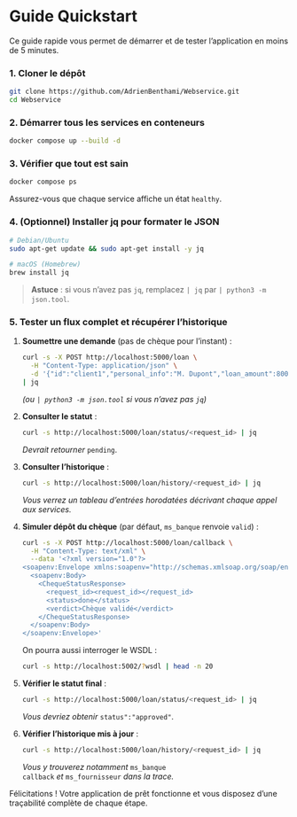 # Guide Quickstart

Ce guide rapide vous permet de démarrer et de tester l’application en moins de 5 minutes.

### 1. Cloner le dépôt

```bash
git clone https://github.com/AdrienBenthami/Webservice.git
cd Webservice
```

### 2. Démarrer tous les services en conteneurs

```bash
docker compose up --build -d
```

### 3. Vérifier que tout est sain

```bash
docker compose ps
```

Assurez-vous que chaque service affiche un état `healthy`.

### 4. (Optionnel) Installer **jq** pour formater le JSON

```bash
# Debian/Ubuntu
sudo apt-get update && sudo apt-get install -y jq

# macOS (Homebrew)
brew install jq
```

> **Astuce** : si vous n’avez pas `jq`, remplacez `| jq` par `| python3 -m json.tool`.

### 5. Tester un flux complet et récupérer l’historique

1. **Soumettre une demande** (pas de chèque pour l’instant) :

   ```bash
   curl -s -X POST http://localhost:5000/loan \
     -H "Content-Type: application/json" \
     -d '{"id":"client1","personal_info":"M. Dupont","loan_amount":8000}' \
   | jq
   ```

   *(ou `| python3 -m json.tool` si vous n’avez pas `jq`)*

2. **Consulter le statut** :

   ```bash
   curl -s http://localhost:5000/loan/status/<request_id> | jq
   ```

   *Devrait retourner* `pending`.

3. **Consulter l’historique** :

   ```bash
   curl -s http://localhost:5000/loan/history/<request_id> | jq
   ```

   *Vous verrez un tableau d’entrées horodatées décrivant chaque appel aux services.*

4. **Simuler dépôt du chèque** (par défaut, `ms_banque` renvoie `valid`) :

   ```bash
   curl -s -X POST http://localhost:5000/loan/callback \
     -H "Content-Type: text/xml" \
     --data '<?xml version="1.0"?>
   <soapenv:Envelope xmlns:soapenv="http://schemas.xmlsoap.org/soap/envelope/">
     <soapenv:Body>
       <ChequeStatusResponse>
         <request_id><request_id></request_id>
         <status>done</status>
         <verdict>Chèque validé</verdict>
       </ChequeStatusResponse>
     </soapenv:Body>
   </soapenv:Envelope>'
   ```

   On pourra aussi interroger le WSDL :
   ```bash
   curl -s http://localhost:5002/?wsdl | head -n 20
   ```

5. **Vérifier le statut final** :

   ```bash
   curl -s http://localhost:5000/loan/status/<request_id> | jq
   ```

   *Vous devriez obtenir* `status":"approved"`.

6. **Vérifier l’historique mis à jour** :

   ```bash
   curl -s http://localhost:5000/loan/history/<request_id> | jq
   ```

   *Vous y trouverez notamment* `ms_banque callback` *et* `ms_fournisseur` *dans la trace.*

Félicitations ! Votre application de prêt fonctionne et vous disposez d’une traçabilité complète de chaque étape.
